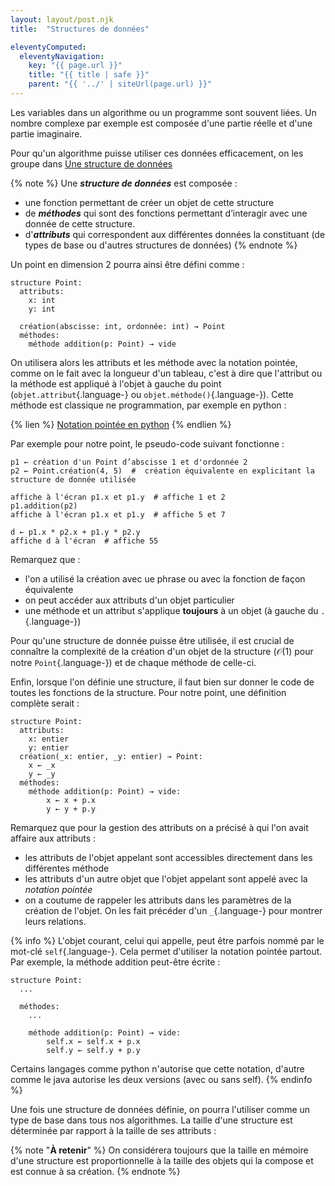 ```yaml
---
layout: layout/post.njk 
title:  "Structures de données"

eleventyComputed:
  eleventyNavigation:
    key: "{{ page.url }}"
    title: "{{ title | safe }}"
    parent: "{{ '../' | siteUrl(page.url) }}"
---
```


Les variables dans un algorithme ou un programme sont souvent liées. Un nombre complexe par exemple est composée d'une partie réelle et d'une partie imaginaire.

Pour qu'un algorithme puisse utiliser ces données efficacement, on les groupe dans [Une structure de données](https://fr.wikipedia.org/wiki/Structure_de_donn%C3%A9es)

{% note %}
Une **_structure de données_** est composée :

- une fonction permettant de créer un objet de cette structure
- de **_méthodes_** qui sont des fonctions permettant d’interagir avec une donnée de cette structure.
- d'**_attributs_** qui correspondent aux différentes données la constituant (de types de base ou d'autres structures de données)
{% endnote %}

Un point en dimension 2 pourra ainsi être défini comme :

```pseudocode
structure Point:
  attributs:
    x: int
    y: int

  création(abscisse: int, ordonnée: int) → Point
  méthodes:
    méthode addition(p: Point) → vide
```

On utilisera alors les attributs et les méthode avec la notation pointée, comme on le fait avec la longueur d'un tableau, c'est à dire que l'attribut ou la méthode est appliqué à l'objet à gauche du point (`objet.attribut`{.language-} ou `objet.méthode()`{.language-}). Cette méthode est classique ne programmation, par exemple en python :

{% lien %}
[Notation pointée en python](https://reeborg.ca/docs/fr/oop/oop.html)
{% endlien %}

Par exemple pour notre point, le pseudo-code suivant fonctionne :

```pseudocode
p1 ← création d'un Point d’abscisse 1 et d'ordonnée 2
p2 ← Point.création(4, 5)  #  création équivalente en explicitant la structure de donnée utilisée

affiche à l'écran p1.x et p1.y  # affiche 1 et 2
p1.addition(p2)
affiche à l'écran p1.x et p1.y  # affiche 5 et 7

d ← p1.x * p2.x + p1.y * p2.y
affiche d à l'écran  # affiche 55
```

Remarquez que :

- l'on a utilisé la création avec ue phrase ou avec la fonction de façon équivalente
- on peut accéder aux attributs d'un objet particulier
- une méthode et un attribut s'applique **toujours** à un objet (à gauche du `.`{.language-})

Pour qu'une structure de donnée puisse être utilisée, il est crucial de connaître la complexité de la création d'un objet de la structure ($\mathcal{O}(1)$ pour notre `Point`{.language-}) et de chaque méthode de celle-ci.

Enfin, lorsque l'on définie une structure, il faut bien sur donner le code de toutes les fonctions de la structure. Pour notre point, une définition complète serait :

```pseudocode
structure Point:
  attributs:
    x: entier
    y: entier
  création(_x: entier, _y: entier) → Point:
    x ← _x
    y ← _y
  méthodes:
    méthode addition(p: Point) → vide:
        x ← x + p.x
        y ← y + p.y
```

Remarquez que pour la gestion des attributs on a précisé à qui l'on avait affaire aux attributs :

- les attributs de l'objet appelant sont accessibles directement dans les différentes méthode
- les attributs d'un autre objet que l'objet appelant sont appelé avec la _notation pointée_
- on a coutume de rappeler les attributs dans les paramètres de la création de l'objet. On les fait précéder d'un `_`{.language-} pour montrer leurs relations.

{% info %}
L'objet courant, celui qui appelle, peut être parfois nommé par le mot-clé `self`{.language-}. Cela permet d'utiliser la notation pointée partout. Par exemple, la méthode addition peut-être écrite :

```pseudocode
structure Point:
  ... 

  méthodes:
    ... 

    méthode addition(p: Point) → vide:
        self.x ← self.x + p.x
        self.y ← self.y + p.y

```

Certains langages comme python n'autorise que cette notation, d'autre comme le java autorise les deux versions (avec ou sans self).
{% endinfo %}

Une fois une structure de données définie, on pourra l'utiliser comme un type de base dans tous nos algorithmes. La taille d'une structure est déterminée par rapport à la taille de ses attributs :

{% note "**À retenir**" %}
On considérera toujours que la taille en mémoire d'une structure est proportionnelle à la taille des objets qui la compose et est connue à sa création.
{% endnote %}